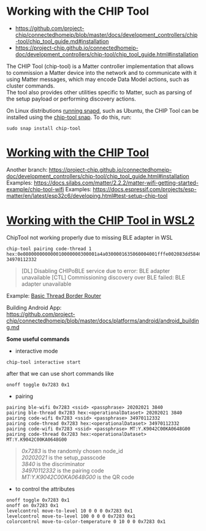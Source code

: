 # Working with the CHIP Tool
+ https://github.com/project-chip/connectedhomeip/blob/master/docs/development_controllers/chip-tool/chip_tool_guide.md#installation  
+ https://project-chip.github.io/connectedhomeip-doc/development_controllers/chip-tool/chip_tool_guide.html#installation  
  
The CHIP Tool (chip-tool) is a Matter controller implementation that allows to commission a Matter device into the network and to communicate with it using Matter messages, which may encode Data Model actions, such as cluster commands.  
The tool also provides other utilities specific to Matter, such as parsing of the setup payload or performing discovery actions.  
  
On Linux distributions [running snapd](https://snapcraft.io/docs/installing-snapd), such as Ubuntu, the CHIP Tool can be installed using the [chip-tool snap](https://snapcraft.io/chip-tool). To do this, run:  
~~~
sudo snap install chip-tool
~~~
  
# [Working with the CHIP Tool](https://github.com/project-chip/connectedhomeip/blob/master/docs/development_controllers/chip-tool/chip_tool_guide.md#installation)
Another branch: https://project-chip.github.io/connectedhomeip-doc/development_controllers/chip-tool/chip_tool_guide.html#installation  
Examples: https://docs.silabs.com/matter/2.2.2/matter-wifi-getting-started-example/chip-tool-wifi
Examples: https://docs.espressif.com/projects/esp-matter/en/latest/esp32c6/developing.html#test-setup-chip-tool
# [Working with the CHIP Tool in WSL2](https://docs.silabs.com/matter/2.2.2/matter-wifi-getting-started-example/chip-tool-wifi)
ChipTool not working properly due to missing BLE adapter in WSL
~~~
chip-tool pairing code-thread 1 hex:0e080000000000010000000300001a4a0300001635060004001fffe002083dd5846a27dd139f0708fdec29c2f04b4b23051045005945ef9dbed88082d208673dad0f030f4f70656e5468726561642d3562393101025b9104109855950ef75071da53e996c50694576a0c0402a0f7f8 34970112332
~~~
> [DL] Disabling CHIPoBLE service due to error: BLE adapter unavailable
> [CTL] Commissioning discovery over BLE failed: BLE adapter unavailable


Example: [Basic Thread Border Router](../basic_thread_border_router.md)  
  
Building Android App:  
https://github.com/project-chip/connectedhomeip/blob/master/docs/platforms/android/android_building.md  
  
**Some useful commands**  
- interactive mode
~~~
chip-tool interactive start
~~~
after that we can use short commands like
~~~
onoff toggle 0x7283 0x1
~~~

- pairing
~~~
pairing ble-wifi 0x7283 <ssid> <passphrase> 20202021 3840
pairing ble-thread 0x7283 hex:<operationalDataset> 20202021 3840
pairing code-wifi 0x7283 <ssid> <passphrase> 34970112332
pairing code-thread 0x7283 hex:<operationalDataset> 34970112332
pairing code-wifi 0x7283 <ssid> <passphrase> MT:Y.K9042C00KA0648G00
pairing code-thread 0x7283 hex:<operationalDataset> MT:Y.K9042C00KA0648G00
~~~
> *0x7283* is the randomly chosen node_id  
> *20202021* is the setup_passcode  
> *3840* is the discriminator  
> *34970112332* is the pairing code  
> *MT:Y.K9042C00KA0648G00* is the QR code  

- to control the attributes
~~~
onoff toggle 0x7283 0x1
onoff on 0x7283 0x1
levelcontrol move-to-level 10 0 0 0 0x7283 0x1
levelcontrol move-to-level 100 0 0 0 0x7283 0x1
colorcontrol move-to-color-temperature 0 10 0 0 0x7283 0x1
~~~
